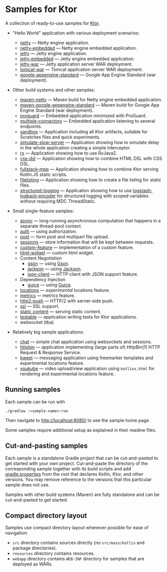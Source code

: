 # Samples for Ktor

A collection of ready-to-use samples for [Ktor](http://ktor.io).

* "Hello World" application with various deployment scenarios:
  * [netty](deployment/netty/README.md) &mdash; Netty engine application.
  * [netty-embedded](deployment/netty-embedded/README.md) &mdash; Netty engine embedded application.
  * [jetty](deployment/jetty/README.md) &mdash; Jetty engine application.
  * [jetty-embedded](deployment/jetty-embedded/README.md) &mdash; Jetty engine embedded application.
  * [jetty-war](deployment/jetty-war/README.md) &mdash; Jetty application server WAR deployment.
  * [tomcat-war](deployment/tomcat-war/README.md) &mdash; Tomcat application server WAR deployment.
  * [google-appengine-standard](deployment/google-appengine-standard/README.md) &mdash; Google App Engine Standard (war deployment).

* Other build systems and other samples:
  * [maven-netty](other/maven-netty/README.md) &mdash; Maven build for Netty engine embedded application. 
  * [maven-google-appengine-standard](other/maven-google-appengine-standard/README.md) &mdash; Maven build for Google App Engine Standard (war deployment).
  * [proguard](other/proguard/README.md) &mdash; Embedded application minimized with ProGuard.
  * [multiple-connectors](other/multiple-connectors/README.md) &mdash; Embedded application listening to several endpoints.
  * [sandbox](other/sandbox/README.md) &mdash; Application including all Ktor artifacts, suitable for Scratches files and quick experiments.
  * [simulate-slow-server](other/simulate-slow-server/README.md) &mdash; Application showing how to simulate delay in the whole application creating a simple interceptor.
  * [rx](other/rx/README.md) &mdash; Application showing how to use RxJava2.
  * [css-dsl](other/css-dsl/README.md) &mdash; Application showing how to combine HTML DSL with CSS DSL.
  * [fullstack-mpp](other/fullstack-mpp/README.md) &mdash; Application showing how to combine Ktor serving Kotlin.JS static scripts.
  * [filelisting](other/filelisting/README.md) &mdash; Application showing how to create a file listing for static files. 
  * [structured-logging](other/structured-logging/README.md) &mdash; Application showing how to use [logstash-logback-encoder](https://github.com/logstash/logstash-logback-encoder) for structured logging with scoped variables without requiring MDC ThreadStatic. 
  
* Small single-feature samples:
  * [async](feature/async/README.md) &mdash; long-running asynchronous computation that happens in a separate thread-pool context.
  * [auth](feature/auth/README.md) &mdash; using authorization.
  * [post](feature/post/README.md) &mdash; form post and multipart file upload.
  * [sessions](feature/sessions/README.md) &mdash; store information that will be kept between requests. 
  * [custom-feature](feature/custom-feature/README.md) &mdash; implementation of a custom feature.
  * [html-widget](feature/html-widget/README.md) &mdash; custom html widget.
  * Content Negotiation
    * [gson](feature/gson/README.md) &mdash; using [Gson](https://github.com/google/gson).
    * [jackson](feature/jackson/README.md) &mdash; using [Jackson](https://github.com/FasterXML/jackson).
    * [json-client](feature/json-client/README.md) &mdash; HTTP client with JSON support feature. 
  * Dependency Injection
    * [guice](feature/guice/README.md) &mdash; using [Guice](https://github.com/google/guice).
  * [locations](feature/locations/README.md) &mdash; _experimental_ locations feature.
  * [metrics](feature/metrics/README.md) &mdash; metrics feature.
  * [http2-push](feature/http2-push/README.md) &mdash; HTTP/2 with server-side push.
  * [ssl](feature/ssl/README.md) &mdash; SSL support.
  * [static content](feature/static-content/README.md) &mdash; serving static content.
  * [testable](feature/testable/README.md) &mdash; application writing tests for Ktor applications.
  * websocket (tba)
 
* Relatively big sample applications:
  * [chat](app/chat/README.md) &mdash; simple chat application using websockets and sessions.
  * [httpbin](app/httpbin/README.md) &mdash; application implementing (large parts of) HttpBin(1) HTTP Request & Response Service.
  * [kweet](app/kweet/README.md) &mdash; messaging application using freemarker templates and experimental locations feature. 
  * [youkube](app/youkube/README.md) &mdash; video upload/view application using `kotlinx.html` for rendering and experimental locations feature.
   
## Running samples

Each sample can be run with 

```
./gradlew :<sample-name>:run
```

Then navigate to [http://localhost:8080/](http://localhost:8080/) to see the sample home page.  
 
Some samples require additional setup as explained in their readme files.
   
## Cut-and-pasting samples

Each sample is a standalone Gradle project that can be cut-and-pasted to get started with your own project. 
Cut-and-paste the directory of the corresponding sample together with 
its build scripts and add [gradle.properties](gradle.properties) from the root
that declares Kotlin, Ktor, and other versions. You may remove reference to the versions that
this particular sample does not use.

Samples with other build systems (Maven) are fully standalone and can be cut-and-pasted to get started.

## Compact directory layout

Samples use compact directory layout whenever possible for ease of navigation:

* `src` directory contains sources directly (no `src/main/kotlin` and package directories).
* `resources` directory contains resources.
* `webapp` directory contains `WEB-INF` directory for samples that are deployed as WARs.